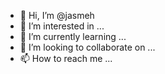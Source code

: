 - 👋 Hi, I’m @jasmeh
- 👀 I’m interested in ...
- 🌱 I’m currently learning ...
- 💞️ I’m looking to collaborate on ...
- 📫 How to reach me ...

<!---
jasmeh/jasmeh is a ✨ special ✨ repository because its `README.md` (this file) appears on your GitHub profile.
You can click the Preview link to take a look at your changes.
--->
